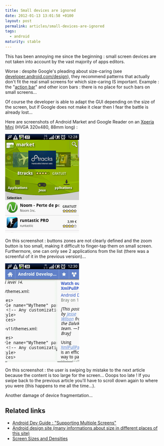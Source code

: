 ```yaml
---
title: Small devices are ignored
date: 2012-01-13 13:01:58 +0100
layout: post
permalink: articles/small-devices-are-ignored
tags:
  - android
maturity: stable
---
```


This has been annoying me since the beginning : small screen devices are not taken into account by the vast majority of apps editors.

Worse : despite Google's pleading about size-caring (see [developer.android.com/design](http://developer.android.com/design)), they recommend patterns that actually don't fit the real small screens for which size-caring IS important.
Example : the "[action bar](http://developer.android.com/design/patterns/actionbar.html)" and other icon bars : there is no place for such bars on small screens...

Of course the developer is able to adapt the GUI depending on the size of the screen, but if Google does not make it clear then I fear the battle is already lost...



Here are screenshots of Android Market and Google Reader on an [Xperia Mini](http://www.gsmarena.com/sony_ericsson_xperia_mini-3947.php) (HVGA 320x480, 88mm long) :

![Android Market on Xperia Mini](/assets/blog/device-2012-01-13-112203.png)

On this screenshot : buttons zones are not clearly defined and the zoom button is too small, making it difficult to finger-tap them on small screen. Furthermore, one can only see 2 applications from the list (there was a screenful of it in the previous version)...

![Google Reader on Xperia Mini](/assets/blog/device-2012-01-13-112359.png)

On this screenshot : the user is swiping by mistake to the next article because the content is too large for the screen... Ooops too late ! If you swipe back to the previous article you'll have to scroll down again to where you were (this happens to me all the time...).

>

Another damage of device fragmentation...


## Related links

- [Android Dev Guide : "Supporting Multiple Screens"](http://developer.android.com/guide/practices/screens_support.html)
- [Android design site (many informations about size in different places of this site)](http://developer.android.com/design)
- [Screen Sizes and Densities](http://developer.android.com/resources/dashboard/screens.html)
